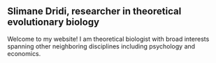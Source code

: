 

## Slimane Dridi, researcher in theoretical evolutionary biology

Welcome to my website! I am theoretical biologist with broad interests spanning other neighboring disciplines including psychology and economics. 
